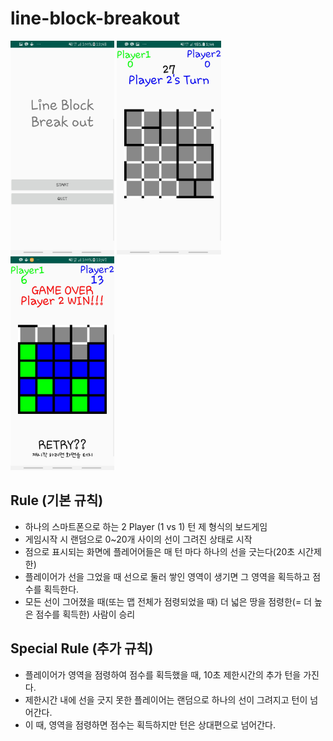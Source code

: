 # line-block-breakout

<a href="#"><img src="https://github.com/ddamddi/line-block-breakout/blob/master/ppt/img/00.jpg" width="33%" alt="sample image"></a>
<a href="#"><img src="https://github.com/ddamddi/line-block-breakout/blob/master/ppt/img/01.jpg" width="33%" alt="sample image"></a>
<a href="#"><img src="https://github.com/ddamddi/line-block-breakout/blob/master/ppt/img/02.jpg" width="33%" alt="sample image"></a>  

## Rule (기본 규칙)
- 하나의 스마트폰으로 하는 2 Player (1 vs 1) 턴 제 형식의 보드게임
- 게임시작 시 랜덤으로 0~20개 사이의 선이 그려진 상태로 시작
- 점으로 표시되는 화면에 플레어어들은 매 턴 마다 하나의 선을 긋는다(20초 시간제한)
- 플레이어가 선을 그었을 때 선으로 둘러 쌓인 영역이 생기면 그 영역을 획득하고 점수를 획득한다.
- 모든 선이 그어졌을 때(또는 맵 전체가 점령되었을 때) 더 넓은 땅을 점령한(= 더 높은 점수를 획득한) 사람이 승리 

  
## Special Rule (추가 규칙)
- 플레이어가 영역을 점령하여 점수를 획득했을 때, 10초 제한시간의 추가 턴을 가진다. 
- 제한시간 내에 선을 긋지 못한 플레이어는 랜덤으로 하나의 선이 그려지고 턴이 넘어간다.
- 이 때, 영역을 점령하면 점수는 획득하지만 턴은 상대편으로 넘어간다.  

